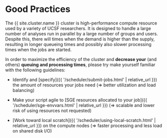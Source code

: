 # Good Practices

The {{ site.cluster.name }} cluster is high-performance compute resource used by a variety of UCSF researchers.  It is designed to handle a large number of analyses run in parallel by a large number of groups and users.  Despite this, there will times when the demand is higher than the supply, resulting in longer queueing times and possibly also slower processing times when the jobs are started.

In order to maximize the efficiency of the cluster and **decrease your** (and others) **queuing and processing times**, please try make yourself familiar with the following guidelines:

* Identify and [specify]({{ '/scheduler/submit-jobs.html' | relative_url }}) the amount of resources your jobs need (&rArr; better utilization and load balancing)
* Make your script agile to [SGE resources allocated to your job]({{ '/scheduler/sge-envvars.html' | relative_url }}) (&rArr; scalable and lower risk of using resources not requested)

* [Work toward local scratch]({{ '/scheduler/using-local-scratch.html' | relative_url }}) on the compute nodes (&rArr; faster processing and less load on shared disk I/O)
